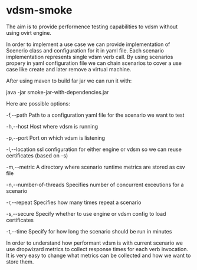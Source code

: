 # vdsm-smoke

The aim is to provide performence testing capabilities to vdsm without using ovirt engine.

In order to implement a use case we can provide implementation of Scenerio class and configuration for it in yaml file.
Each scenario implementation represents single vdsm verb call. By using scenarios propery in yaml configuration file
we can chain scenarios to cover a use case like create and later remove a virtual machine.

After using maven to build far jar we can run it with:

java -jar smoke-jar-with-dependencies.jar <options>

Here are possible options:

 -f,--path <arg>                Path to a configuration yaml file for the scenario we want to test
 
 -h,--host <arg>                Host where vdsm is running
 
 -p,--port <arg>                Port on which vdsm is listening
 
 -l,--location <arg>            ssl configuration for either engine or vdsm so we can reuse certificates (based on -s)
 
 -m,--metric <arg>              A directory where scenario runtime metrics are stored as csv file
 
 -n,--number-of-threads <arg>   Specifies number of concurrent exceutions for a scenario
 
 -r,--repeat <arg>              Specifies how many times repeat a scenario
 
 -s,--secure <arg>              Specify whether to use engine or vdsm config to load certificates
 
 -t,--time <arg>                Specify for how long the scenario should be run in minutes
 
 In order to understand how performant vdsm is with current scenario we use dropwizard metrics to collect response times
 for each verb invocation. It is very easy to change what metrics can be collected and how we want to store them.
